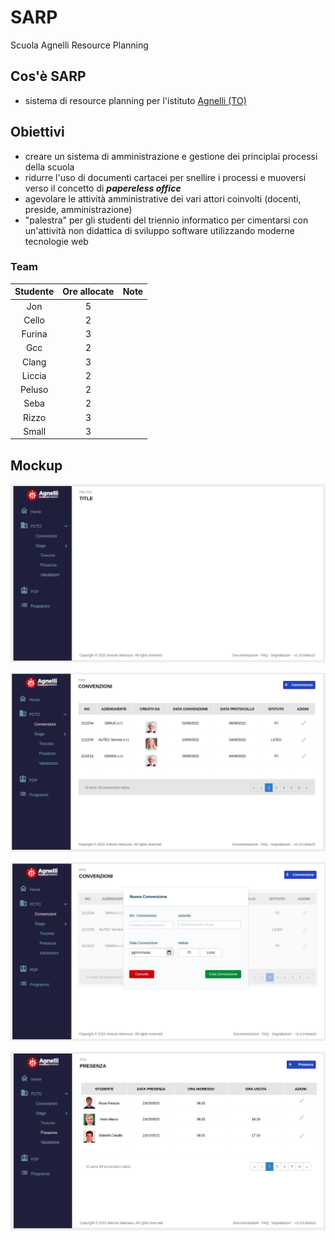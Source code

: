 # SARP

Scuola Agnelli Resource Planning

## Cos'è SARP

- sistema di resource planning per l'istituto [Agnelli (TO)](https://agnelli.it/)

## Obiettivi

- creare un sistema di amministrazione e gestione dei principlai processi della scuola
- ridurre l'uso di documenti cartacei per snellire i processi e muoversi verso il concetto di **_papereless office_**
- agevolare le attività amministrative dei vari attori coinvolti (docenti, preside, amministrazione)
- "palestra" per gli studenti del triennio informatico per cimentarsi con un'attività non didattica di sviluppo software utilizzando moderne tecnologie web

### Team

| Studente  | Ore allocate  | Note  |
|:---:|:---:|---|
| Jon  | 5  |   |
| Cello  | 2  |   |
| Furina  | 3  |   |
| Gcc  | 2  |   |
| Clang  | 3  |   |
| Liccia  | 2  |   |
| Peluso  | 2  |   |
| Seba  | 2  |   |
| Rizzo  |  3 |   |
| Small | 3 ||
 


## Mockup

![mockup01](doc/img/mockup01.png)

![mockup02](doc/img/mockup02.png)

![mockup03](doc/img/mockup03.png)

![mockup04](doc/img/mockup04.png)
